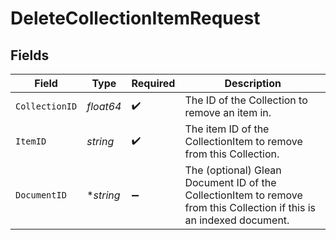# DeleteCollectionItemRequest


## Fields

| Field                                                                                                                 | Type                                                                                                                  | Required                                                                                                              | Description                                                                                                           |
| --------------------------------------------------------------------------------------------------------------------- | --------------------------------------------------------------------------------------------------------------------- | --------------------------------------------------------------------------------------------------------------------- | --------------------------------------------------------------------------------------------------------------------- |
| `CollectionID`                                                                                                        | *float64*                                                                                                             | :heavy_check_mark:                                                                                                    | The ID of the Collection to remove an item in.                                                                        |
| `ItemID`                                                                                                              | *string*                                                                                                              | :heavy_check_mark:                                                                                                    | The item ID of the CollectionItem to remove from this Collection.                                                     |
| `DocumentID`                                                                                                          | **string*                                                                                                             | :heavy_minus_sign:                                                                                                    | The (optional) Glean Document ID of the CollectionItem to remove from this Collection if this is an indexed document. |